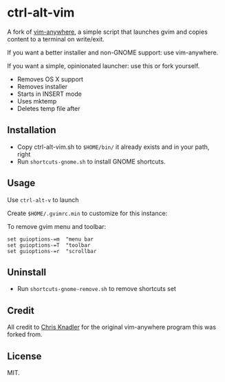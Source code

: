 # ctrl-alt-vim

A fork of [vim-anywhere](https://github.com/cknadler/vim-anywhere/), a simple script that launches gvim and copies content to a terminal on write/exit.

If you want a better installer and non-GNOME support: use vim-anywhere.

If you want a simple, opinionated launcher: use this or fork yourself.

- Removes OS X support
- Removes installer
- Starts in INSERT mode
- Uses mktemp
- Deletes temp file after

## Installation

- Copy ctrl-alt-vim.sh to `$HOME/bin/` it already exists and in your path, right
- Run `shortcuts-gnome.sh` to install GNOME shortcuts.

## Usage

Use `ctrl-alt-v` to launch

Create `$HOME/.gvimrc.min` to customize for this instance:

To remove gvim menu and toolbar:

```vim
set guioptions-=m  "menu bar
set guioptions-=T  "toolbar
set guioptions-=r  "scrollbar
```


## Uninstall

- Run `shortcuts-gnome-remove.sh` to remove shortcuts set


## Credit

All credit to [Chris Knadler](https://github.com/cknadler) for the original vim-anywhere program this was forked from. 


## License

MIT.
